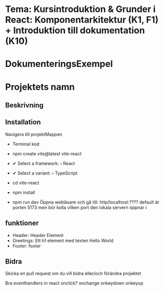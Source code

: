 # Tema: Kursintroduktion & Grunder i React: Komponentarkitektur (K1, F1) + Introduktion till dokumentation (K10)

# DokumenteringsExempel

# Projektets namn

## Beskrivning

## Installation

Navigera till projektMappen

- Terminal kod

* npm create vite@latest vite-react

* ✔ Select a framework: › React
* ✔ Select a variant: › TypeScript

* cd vite-react

* npm install

* npm run dev
  Öppna webläsare och gå till: http/localhost:????
  default är porten 5173 men bör kolla vilken port den lokala servern öppnar i

## funktioner

- Header: Header Element
- Greetings: Ett h1 element med texten Hello World
- Footer: footer

## Bidra

Skicka en pull request om du vill bidra eller/och förändra projektet

Bra eventhandlers in react
onclick?
onchange
onkeydown
onkeyup
